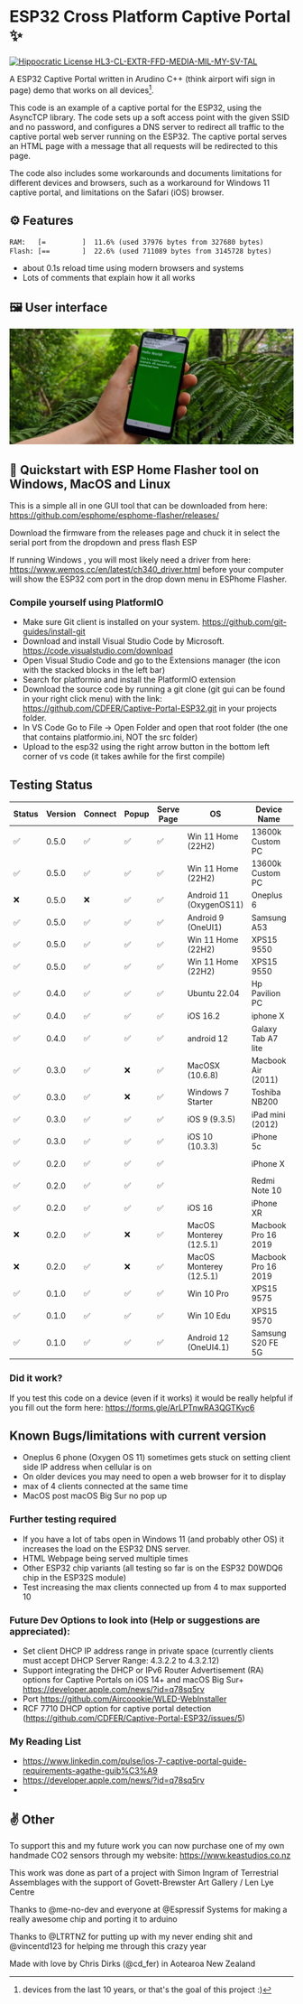 # ESP32 Cross Platform Captive Portal ✨

[![Hippocratic License HL3-CL-EXTR-FFD-MEDIA-MIL-MY-SV-TAL](https://img.shields.io/static/v1?label=Hippocratic%20License&message=HL3-CL-EXTR-FFD-MEDIA-MIL-MY-SV-TAL&labelColor=5e2751&color=bc8c3d)](https://firstdonoharm.dev/version/3/0/cl-extr-ffd-media-mil-my-sv-tal.html)


A ESP32 Captive Portal written in Arudino C++ (think airport wifi sign in page) demo that works on all devices[^1].

This code is an example of a captive portal for the ESP32, using the AsyncTCP library. The code sets up a soft access point with the given SSID and no password, and configures a DNS server to redirect all traffic to the captive portal web server running on the ESP32. The captive portal serves an HTML page with a message that all requests will be redirected to this page.

The code also includes some workarounds and documents limitations for different devices and browsers, such as a workaround for Windows 11 captive portal, and limitations on the Safari (iOS) browser.

## ⚙️ Features
```
RAM:   [=         ]  11.6% (used 37976 bytes from 327680 bytes)
Flash: [==        ]  22.6% (used 711089 bytes from 3145728 bytes)
```
- about 0.1s reload time using modern browsers and systems
- Lots of comments that explain how it all works

## 🖼️ User interface
![User interface](/images/banner.jpg)

## 📲 Quickstart with ESP Home Flasher tool on Windows, MacOS and Linux

This is a simple all in one GUI tool that can be downloaded from here: <https://github.com/esphome/esphome-flasher/releases/>

Download the firmware from the releases page and chuck it in select the serial port from the dropdown and press flash ESP

If running Windows , you will most likely need a driver from here: <https://www.wemos.cc/en/latest/ch340_driver.html> before your computer will show the ESP32 com port in the drop down menu in ESPhome Flasher.

### Compile yourself using PlatformIO

- Make sure Git client is installed on your system. https://github.com/git-guides/install-git
- Download and install Visual Studio Code by Microsoft. https://code.visualstudio.com/download
- Open Visual Studio Code and go to the Extensions manager (the icon with the stacked blocks in the left bar)
- Search for platformio and install the PlatformIO extension
- Download the source code by running a git clone (git gui can be found in your right click menu) with the link: https://github.com/CDFER/Captive-Portal-ESP32.git in your projects folder.
- In VS Code Go to File -> Open Folder and open that root folder (the one that contains platformio.ini, NOT the src folder)
- Upload to the esp32 using the right arrow button in the bottom left corner of vs code (it takes awhile for the first compile)


## Testing Status

| Status | Version   | Connect | Popup | Serve Page | OS                      | Device Name         | Browser | Notes                |
|--------|-----------|---------|-------|------------|-------------------------|---------------------|---------|----------------------|
| ✅      | 0.5.0    | ✅       | ✅     | ✅          | Win 11 Home (22H2)      | 13600k Custom PC    | Firefox |                      |
| ✅      | 0.5.0    | ✅       | ✅     | ✅          | Win 11 Home (22H2)      | 13600k Custom PC    | Chrome  |                      |
| ❌      | 0.5.0    | ❌       | ✅     | ✅          | Android 11 (OxygenOS11) | Oneplus 6           | Default | Cellular must be off |
| ✅      | 0.5.0    | ✅       | ✅     | ✅          | Android 9 (OneUI1)      | Samsung A53         | Default |                      |
| ✅      | 0.5.0    | ✅       | ✅     | ✅          | Win 11 Home (22H2)      | XPS15 9550          | Firefox |                      |
| ✅      | 0.5.0    | ✅       | ✅     | ✅          | Win 11 Home (22H2)      | XPS15 9550          | Chrome  |                      |
| ✅      | 0.4.0    | ✅       | ✅     | ✅          | Ubuntu 22.04            | Hp Pavilion PC      |         |                      |
| ✅      | 0.4.0    | ✅       | ✅     | ✅          | iOS 16.2                | iphone X            |         |                      |
| ✅      | 0.4.0    | ✅       | ✅     | ✅          | android 12              | Galaxy Tab A7 lite  |         |                      |
| ✅      | 0.3.0    | ✅       | ❌     | ✅          | MacOSX (10.6.8)         | Macbook Air (2011)  | Safari  |                      |
| ✅      | 0.3.0    | ✅       | ❌     | ✅          | Windows 7 Starter       | Toshiba NB200       | IE      |                      |
| ✅      | 0.3.0    | ✅       | ✅     | ✅          | iOS 9 (9.3.5)           | iPad mini (2012)    | Default |                      |
| ✅      | 0.3.0    | ✅       | ✅     | ✅          | iOS 10 (10.3.3)         | iPhone 5c           | Default |                      |
| ✅      | 0.2.0    | ✅       | ✅     | ✅          |                         | iPhone X            | Default | thx @SNERTTT         |
| ✅      | 0.2.0    | ✅       | ✅     | ✅          |                         | Redmi Note 10       | Default | thx @SNERTTT         |
| ✅      | 0.2.0    | ✅       | ✅     | ✅          | iOS 16                  | iPhone XR           | Default |                      |
| ❌      | 0.2.0    | ✅       | ❌     | ✅          | MacOS Monterey (12.5.1) | Macbook Pro 16 2019 | Chrome  |                      |
| ❌      | 0.2.0    | ✅       | ❌     | ✅          | MacOS Monterey (12.5.1) | Macbook Pro 16 2019 | Safari  |                      |
| ✅      | 0.1.0    | ✅       | ✅     | ✅          | Win 10 Pro              | XPS15 9575          | Edge    |                      |
| ✅      | 0.1.0    | ✅       | ✅     | ✅          | Win 10 Edu              | XPS15 9570          | Edge    |                      |
| ✅      | 0.1.0    | ✅       | ✅     | ✅          | Android 12 (OneUI4.1)   | Samsung S20 FE 5G   | Default |                      |

### Did it work?

If you test this code on a device (even if it works) it would be really helpful if you fill out the form here: <https://forms.gle/ArLPTnwRA3QGTKyc6>


## Known Bugs/limitations with current version

- Oneplus 6 phone (Oxygen OS 11) sometimes gets stuck on setting client side IP address when cellular is on
- On older devices you may need to open a web browser for it to display
- max of 4 clients connected at the same time
- MacOS post macOS Big Sur no pop up


### Further testing required

- If you have a lot of tabs open in Windows 11 (and probably other OS) it increases the load on the ESP32 DNS server.
- HTML Webpage being served multiple times
- Other ESP32 chip variants (all testing so far is on the ESP32 D0WDQ6 chip in the ESP32S module)
- Test increasing the max clients connected up from 4 to max supported 10


### Future Dev Options to look into (Help or suggestions are appreciated):

- Set client DHCP IP address range in private space (currently clients must accept DHCP Server Range: 4.3.2.2 to 4.3.2.12)
- Support integrating the DHCP or IPv6 Router Advertisement (RA) options for Captive Portals on iOS 14+ and macOS Big Sur+ https://developer.apple.com/news/?id=q78sq5rv
- Port https://github.com/Aircoookie/WLED-WebInstaller
- RCF 7710 DHCP option for captive portal detection (https://github.com/CDFER/Captive-Portal-ESP32/issues/5)

### My Reading List

- https://www.linkedin.com/pulse/ios-7-captive-portal-guide-requirements-agathe-guib%C3%A9
- https://developer.apple.com/news/?id=q78sq5rv
- 


## ✌️ Other
To support this and my future work you can now purchase one of my own handmade CO2 sensors through my website: https://www.keastudios.co.nz

This work was done as part of a project with Simon Ingram of Terrestrial Assemblages with the support of Govett-Brewster Art Gallery / Len Lye Centre

Thanks to @me-no-dev and everyone at @Espressif Systems for making a really awesome chip and porting it to arduino

Thanks to @LTRTNZ for putting up with my never ending shit and @vincentd123 for helping me through this crazy year



[^1]: devices from the last 10 years, or that's the goal of this project :)

Made with love by Chris Dirks (@cd_fer) in Aotearoa New Zealand